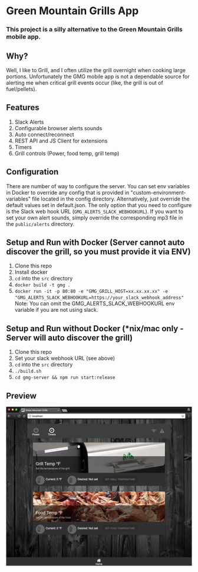 # Green Mountain Grills App

### This project is a silly alternative to the Green Mountain Grills mobile app.

## Why?
Well, I like to Grill, and I often utilize the grill overnight when cooking large portions. Unfortunately the GMG mobile app is not a dependable source for alerting me when critical grill events occur (like, the grill is out of fuel/pellets).

## Features
1. Slack Alerts
1. Configurable browser alerts sounds
1. Auto connect/reconnect
1. REST API and JS Client for extensions
1. Timers
1. Grill controls (Power, food temp, grill temp)

## Configuration
There are number of way to configure the server. You can set env variables in Docker to override any config that is provided in "custom-environment-variables" file located in the config directory. Alternatively, just override the default values set in default.json. The only option that you need to configure is the Slack web hook URL (`GMG_ALERTS_SLACK_WEBHOOKURL`). If you want to set your own alert sounds, simply override the corresponding mp3 file in the `public/alerts` directory.

## Setup and Run with Docker (Server cannot auto discover the grill, so you must provide it via ENV)
1. Clone this repo
1. Install docker
1. `cd` into the `src` directory
1. `docker build -t gmg .`
1. `docker run -it -p 80:80 -e "GMG_GRILL_HOST=xx.xx.xx.xx" -e "GMG_ALERTS_SLACK_WEBHOOKURL=https://your_slack_webhook_address"`
Note: You can omit the GMG_ALERTS_SLACK_WEBHOOKURL env variable if you are not using slack.

## Setup and Run without Docker (*nix/mac only - Server will auto discover the grill)
1. Clone this repo
1. Set your slack webhook URL (see above)
1. `cd` into the `src` directory
1. `./build.sh`
1. `cd gmg-server && npm run start:release`

## Preview
![alt text](assets/preview.jpg)